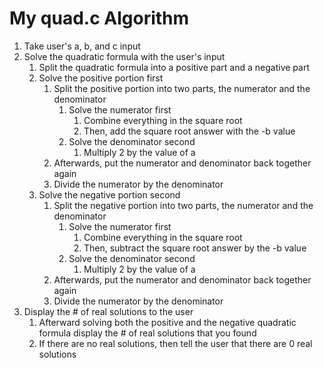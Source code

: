 # My quad.c Algorithm 
1. Take user's a, b, and c input
2. Solve the quadratic formula with the user's input
    1. Split the quadratic formula into a positive part and a negative part
    2. Solve the positive portion first
        1. Split the positive portion into two parts, the numerator and the denominator
            1. Solve the numerator first
                1. Combine everything in the square root 
                2. Then, add the square root answer with the -b value
            2. Solve the denominator second
                1. Multiply 2 by the value of a
        2. Afterwards, put the numerator and denominator back together again
        3. Divide the numerator by the denominator 
    3. Solve the negative portion second
        1. Split the negative portion into two parts, the numerator and the denominator
            1. Solve the numerator first
                1. Combine everything in the square root 
                2. Then, subtract the square root answer by the -b value
            2. Solve the denominator second
                1. Multiply 2 by the value of a
        2. Afterwards, put the numerator and denominator back together again
        3. Divide the numerator by the denominator 
3. Display the # of real solutions to the user
    1. Afterward solving both the positive and the negative quadratic formula display the # of real solutions
    that you found
    2. If there are no real solutions, then tell the user that there are 0 real solutions